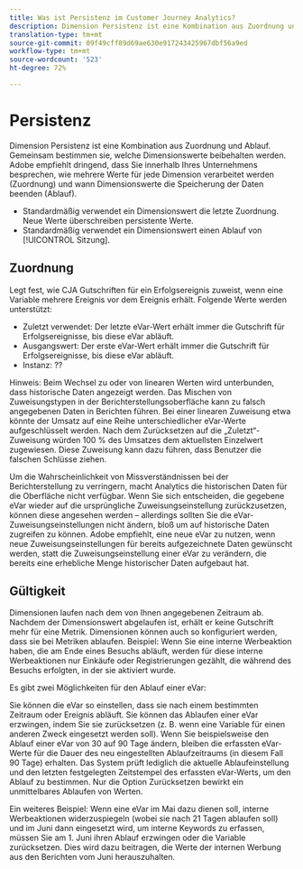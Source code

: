 ```yaml
---
title: Was ist Persistenz im Customer Journey Analytics?
description: Dimension Persistenz ist eine Kombination aus Zuordnung und Ablauf. Gemeinsam bestimmen sie, welche Dimensionswerte beibehalten werden.
translation-type: tm+mt
source-git-commit: 09f49cff89d69ae630e917243425967dbf56a9ed
workflow-type: tm+mt
source-wordcount: '523'
ht-degree: 72%

---
```



# Persistenz

Dimension Persistenz ist eine Kombination aus Zuordnung und Ablauf. Gemeinsam bestimmen sie, welche Dimensionswerte beibehalten werden. Adobe empfiehlt dringend, dass Sie innerhalb Ihres Unternehmens besprechen, wie mehrere Werte für jede Dimension verarbeitet werden (Zuordnung) und wann Dimensionswerte die Speicherung der Daten beenden (Ablauf).

* Standardmäßig verwendet ein Dimensionswert die letzte Zuordnung. Neue Werte überschreiben persistente Werte.
* Standardmäßig verwendet ein Dimensionswert einen Ablauf von [!UICONTROL Sitzung].

## Zuordnung

Legt fest, wie CJA Gutschriften für ein Erfolgsereignis zuweist, wenn eine Variable mehrere Ereignis vor dem Ereignis erhält. Folgende Werte werden unterstützt:

* Zuletzt verwendet: Der letzte eVar-Wert erhält immer die Gutschrift für Erfolgsereignisse, bis diese eVar abläuft.
* Ausgangswert: Der erste eVar-Wert erhält immer die Gutschrift für Erfolgsereignisse, bis diese eVar abläuft.
* Instanz: ??

Hinweis: Beim Wechsel zu oder von linearen Werten wird unterbunden, dass historische Daten angezeigt werden. Das Mischen von Zuweisungstypen in der Berichterstellungsoberfläche kann zu falsch angegebenen Daten in Berichten führen. Bei einer linearen Zuweisung etwa könnte der Umsatz auf eine Reihe unterschiedlicher eVar-Werte aufgeschlüsselt werden. Nach dem Zurücksetzen auf die „Zuletzt“-Zuweisung würden 100 % des Umsatzes dem aktuellsten Einzelwert zugewiesen. Diese Zuweisung kann dazu führen, dass Benutzer die falschen Schlüsse ziehen.

Um die Wahrscheinlichkeit von Missverständnissen bei der Berichterstellung zu verringern, macht Analytics die historischen Daten für die Oberfläche nicht verfügbar. Wenn Sie sich entscheiden, die gegebene eVar wieder auf die ursprüngliche Zuweisungseinstellung zurückzusetzen, können diese angesehen werden – allerdings sollten Sie die eVar-Zuweisungseinstellungen nicht ändern, bloß um auf historische Daten zugreifen zu können. Adobe empfiehlt, eine neue eVar zu nutzen, wenn neue Zuweisungseinstellungen für bereits aufgezeichnete Daten gewünscht werden, statt die Zuweisungseinstellung einer eVar zu verändern, die bereits eine erhebliche Menge historischer Daten aufgebaut hat.

## Gültigkeit

Dimensionen laufen nach dem von Ihnen angegebenen Zeitraum ab. Nachdem der Dimensionswert abgelaufen ist, erhält er keine Gutschrift mehr für eine Metrik. Dimensionen können auch so konfiguriert werden, dass sie bei Metriken ablaufen. Beispiel: Wenn Sie eine interne Werbeaktion haben, die am Ende eines Besuchs abläuft, werden für diese interne Werbeaktionen nur Einkäufe oder Registrierungen gezählt, die während des Besuchs erfolgten, in der sie aktiviert wurde.

Es gibt zwei Möglichkeiten für den Ablauf einer eVar:

Sie können die eVar so einstellen, dass sie nach einem bestimmten Zeitraum oder Ereignis abläuft.
Sie können das Ablaufen einer eVar erzwingen, indem Sie sie zurücksetzen (z. B. wenn eine Variable für einen anderen Zweck eingesetzt werden soll).
Wenn Sie beispielsweise den Ablauf einer eVar von 30 auf 90 Tage ändern, bleiben die erfassten eVar-Werte für die Dauer des neu eingestellten Ablaufzeitraums (in diesem Fall 90 Tage) erhalten. Das System prüft lediglich die aktuelle Ablaufeinstellung und den letzten festgelegten Zeitstempel des erfassten eVar-Werts, um den Ablauf zu bestimmen. Nur die Option Zurücksetzen bewirkt ein unmittelbares Ablaufen von Werten.

Ein weiteres Beispiel: Wenn eine eVar im Mai dazu dienen soll, interne Werbeaktionen widerzuspiegeln (wobei sie nach 21 Tagen ablaufen soll) und im Juni dann eingesetzt wird, um interne Keywords zu erfassen, müssen Sie am 1. Juni ihren Ablauf erzwingen oder die Variable zurücksetzen. Dies wird dazu beitragen, die Werte der internen Werbung aus den Berichten vom Juni herauszuhalten.